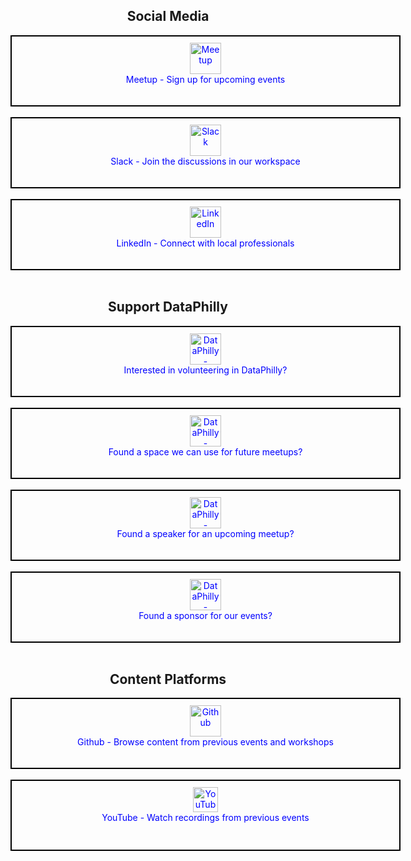 <div align="center">

## Social Media

<a href="https://www.meetup.com/DataPhilly/" style="display: inline-block; border: 2px solid black; padding: 10px; text-decoration: none; color: blue; width: 600px; height: 90px;">
  <img src="https://upload.wikimedia.org/wikipedia/commons/thumb/6/6b/Meetup_Logo.png/225px-Meetup_Logo.png" alt="Meetup" height="50"><br>
  Meetup - Sign up for upcoming events
</a>  
<br><br>


<a href="https://join.slack.com/t/dataphilly/shared_invite/zt-2jumsno1h-C8JoHt06ZtvxSYfcytRv1A" style="display: inline-block; border: 2px solid black; padding: 10px; text-decoration: none; color: blue; width: 600px; height: 90px;">
  <img src="https://upload.wikimedia.org/wikipedia/commons/thumb/d/d5/Slack_icon_2019.svg/127px-Slack_icon_2019.svg.png" alt="Slack" height="50"><br>
  Slack - Join the discussions in our workspace
</a>  
<br><br>


<a href="https://www.linkedin.com/groups/12713736/" style="display: inline-block; border: 2px solid black; padding: 10px; text-decoration: none; color: blue; width: 600px; height: 90px;">
  <img src="https://upload.wikimedia.org/wikipedia/commons/8/81/LinkedIn_icon.svg" alt="LinkedIn" height="50"><br>
  LinkedIn - Connect with local professionals
</a>  
<br><br>




## Support DataPhilly

<a href="https://forms.gle/Xs9nv9d4Cwnh7XYHA" style="display: inline-block; border: 2px solid black; padding: 10px; text-decoration: none; color: blue; width: 600px; height: 90px;">
  <img src="https://www.svgrepo.com/show/429960/people-support-avatar.svg" alt="DataPhilly - Volunteer Application" height="50"><br>
  Interested in volunteering in DataPhilly?
</a>  
<br><br>

<a href="https://goo.gl/Ru0eth" style="display: inline-block; border: 2px solid black; padding: 10px; text-decoration: none; color: blue; width: 600px; height: 90px;">
  <img src="https://www.svgrepo.com/show/131971/location.svg" alt="DataPhilly - Hosting Space" height="50"><br>
  Found a space we can use for future meetups?
</a>  
<br><br>

<a href="https://goo.gl/9DJxq0" style="display: inline-block; border: 2px solid black; padding: 10px; text-decoration: none; color: blue; width: 600px; height: 90px;">
  <img src="https://www.svgrepo.com/show/262887/presentation-stand.svg" alt="DataPhilly - Speaker" height="50"><br>
  Found a speaker for an upcoming meetup?
</a>  
<br><br>

<a href="https://goo.gl/JLVfqh" style="display: inline-block; border: 2px solid black; padding: 10px; text-decoration: none; color: blue; width: 600px; height: 90px;">
  <img src="https://www.svgrepo.com/show/474909/money-transfer.svg" alt="DataPhilly - Speaker" height="50"><br>
  Found a sponsor for our events?
</a>  
<br><br>

## Content Platforms


<a href="https://dataphilly.github.io/" style="display: inline-block; border: 2px solid black; padding: 10px; text-decoration: none; color: blue; width: 600px; height: 90px;">
  <img src="https://upload.wikimedia.org/wikipedia/commons/9/91/Octicons-mark-github.svg" alt="Github"  height="50"><br>
  Github - Browse content from previous events and workshops
</a>  
<br><br>

<a href="https://www.youtube.com/channel/UCvwDejnW-Q49xEb667JqS-g" style="display: inline-block; border: 2px solid black; padding: 10px; text-decoration: none; color: blue; width: 600px; height: 90px;">
  <img src="https://upload.wikimedia.org/wikipedia/commons/thumb/0/09/YouTube_full-color_icon_%282017%29.svg/768px-YouTube_full-color_icon_%282017%29.svg.png?20240107144800" alt="YouTube"  height="40"><br>
  YouTube - Watch recordings from previous events
</a>  
<br><br>

</div>
